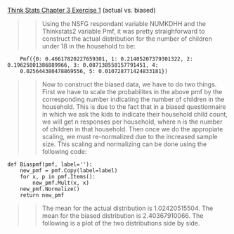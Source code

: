 [Think Stats Chapter 3 Exercise 1](http://greenteapress.com/thinkstats2/html/thinkstats2004.html#toc31) (actual vs. biased)

>> Using the NSFG respondant variable NUMKDHH and the Thinkstats2 variable Pmf, it was pretty straighforward to construct the actual distribution for the number of children under 18 in the household to be:

```
    Pmf({0: 0.46617820227659301, 1: 0.21405207379301322, 2: 0.19625801386889966, 3: 0.087138558157791451, 4:            
    0.025644380478869556, 5: 0.010728771424833181})
```

>> Now to construct the biased data, we have to do two things. First we have to scale the probabilites in the above pmf by the corresponding number indicating the number of children in the household. This is due to the fact that in a biased questionnaire in which we ask the kids to indicate their household child count, we will get n responses per household, where n is the number of children in that household. Then once we do the appropiate scaling, we must re-normalized due to the increased sample size. This scaling and normalizing can be done using the following code:

```
def Biaspmf(pmf, label=''):
    new_pmf = pmf.Copy(label=label)
    for x, p in pmf.Items():
        new_pmf.Mult(x, x)
    new_pmf.Normalize()
    return new_pmf
 ```   
 
>> The mean for the actual distribution is 1.02420515504. The mean for the biased distribution is 2.40367910066. The following is a plot of the two distributions side by side.
